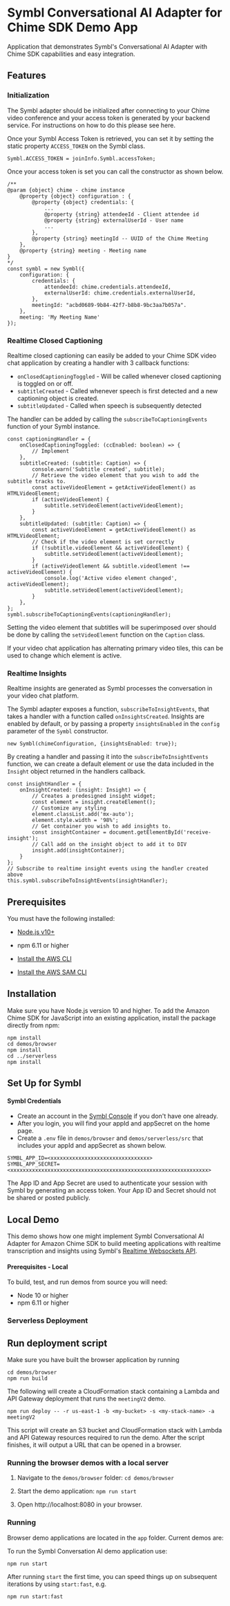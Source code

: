 # Symbl Conversational AI Adapter for Chime SDK Demo App

Application that demonstrates Symbl's Conversational AI Adapter with Chime SDK capabilities and easy integration.

## Features


### Initialization

The Symbl adapter should be initialized after connecting to your Chime video conference and your access token is generated by your backend service. For instructions on how to do this please see here.

Once your Symbl Access Token is retrieved, you can set it by setting the static property `ACCESS_TOKEN` on the Symbl class.
```
Symbl.ACCESS_TOKEN = joinInfo.Symbl.accessToken;
```

Once your access token is set you can call the constructor as shown below.

```
/**
@param {object} chime - chime instance
    @property {object} configuration : {
        @property {object} credentials: {
            ...
            @property {string} attendeeId - Client attendee id
            @property {string} externalUserId - User name
            ...
        },
        @property {string} meetingId -- UUID of the Chime Meeting
    },
    @property {string} meeting - Meeting name
}
*/
const symbl = new Symbl({
    configuration: {
        credentials: {
            attendeeId: chime.credentials.attendeeId,
            externalUserId: chime.credentials.externalUserId,
        },
        meetingId: "acbd0689-9b84-42f7-b8b8-9bc3aa7b057a".
    },
    meeting: 'My Meeting Name'
});
```

### Realtime Closed Captioning

Realtime closed captioning can easily be added to your Chime SDK video chat application by creating a handler with 3 callback functions:
- `onClosedCaptioningToggled` - Will be called whenever closed captioning is toggled on or off.
- `subtitleCreated` - Called whenever speech is first detected and a new captioning object is created.
- `subtitleUpdated` - Called when speech is subsequently detected

The handler can be added by calling the `subscribeToCaptioningEvents` function of your Symbl instance.


```
const captioningHandler = {
    onClosedCaptioningToggled: (ccEnabled: boolean) => {
        // Implement
    },
    subtitleCreated: (subtitle: Caption) => {
        console.warn('Subtitle created', subtitle);
        // Retrieve the video element that you wish to add the subtitle tracks to.
        const activeVideoElement = getActiveVideoElement() as HTMLVideoElement;
        if (activeVideoElement) {
            subtitle.setVideoElement(activeVideoElement);
        }
    },
    subtitleUpdated: (subtitle: Caption) => {
        const activeVideoElement = getActiveVideoElement() as HTMLVideoElement;
        // Check if the video element is set correctly
        if (!subtitle.videoElement && activeVideoElement) {
            subtitle.setVideoElement(activeVideoElement);
        }
        if (activeVideoElement && subtitle.videoElement !== activeVideoElement) {
            console.log('Active video element changed', activeVideoElement);
            subtitle.setVideoElement(activeVideoElement);
        }
    },
};
symbl.subscribeToCaptioningEvents(captioningHandler);
```

Setting the video element that subtitles will be superimposed over should be done by calling the `setVideoElement` function on the `Caption` class.

If your video chat application has alternating primary video tiles, this can be used to change which element is active.


### Realtime Insights

Realtime insights are generated as Symbl processes the conversation in your video chat platform.

The Symbl adapter exposes a function, `subscribeToInsightEvents`, that takes a handler with a function called `onInsightsCreated`.
Insights are enabled by default, or by passing a property `insightsEnabled` in the `config` parameter of the `Symbl` constructor.

```
new Symbl(chimeConfiguration, {insightsEnabled: true});
```

By creating a handler and passing it into the `subscribeToInsightEvents` function, we can create a default element or use the data included in the `Insight` object returned in the handlers callback.

```
const insightHandler = {
    onInsightCreated: (insight: Insight) => {
        // Creates a predesigned insight widget;
        const element = insight.createElement();
        // Customize any styling
        element.classList.add('mx-auto');
        element.style.width = '98%';
        // Get container you wish to add insights to.
        const insightContainer = document.getElementById('receive-insight');
        // Call add on the insight object to add it to DIV
        insight.add(insightContainer);
    }
};
// Subscribe to realtime insight events using the handler created above
this.symbl.subscribeToInsightEvents(insightHandler);
```

## Prerequisites
You must have the following installed:

* [Node.js v10+](https://nodejs.org/en/download/)
* npm 6.11 or higher

* [Install the AWS CLI](https://docs.aws.amazon.com/cli/latest/userguide/install-cliv1.html)
* [Install the AWS SAM CLI](https://docs.aws.amazon.com/serverless-application-model/latest/developerguide/serverless-sam-cli-install.html)



## Installation

Make sure you have Node.js version 10 and higher.
To add the Amazon Chime SDK for JavaScript into an existing application,
install the package directly from npm:

```
npm install
cd demos/browser
npm install
cd ../serverless
npm install

```

## Set Up for Symbl

#### Symbl Credentials
* Create an account in the [Symbl Console](https://platform.symbl.ai) if you don't have one already.
* After you login, you will find your appId and appSecret on the home page.
* Create a `.env` file in `demos/browser` and `demos/serverless/src` that includes your appId and appSecret as shown below.

```.env
SYMBL_APP_ID=<xxxxxxxxxxxxxxxxxxxxxxxxxxxxxxxx>
SYMBL_APP_SECRET=<xxxxxxxxxxxxxxxxxxxxxxxxxxxxxxxxxxxxxxxxxxxxxxxxxxxxxxxxxxxxxxxx>
```

The App ID and App Secret are used to authenticate your session with Symbl by generating an access token.
Your App ID and Secret should not be shared or posted publicly.


## Local Demo

This demo shows how one might implement Symbl Conversational AI Adapter for Amazon Chime SDK to build meeting applications with realtime transcription and insights using Symbl's [Realtime Websockets API](https://docs.symbl.ai/#real-time-websocket-api).

#### Prerequisites - Local

To build, test, and run demos from source you will need:

- Node 10 or higher
- npm 6.11 or higher


### Serverless Deployment



## Run deployment script

Make sure you have built the browser application by running
```
cd demos/browser
npm run build
```

The following will create a CloudFormation stack containing a Lambda and
API Gateway deployment that runs the `meetingV2` demo.

```
npm run deploy -- -r us-east-1 -b <my-bucket> -s <my-stack-name> -a meetingV2
```
This script will create an S3 bucket and CloudFormation stack
with Lambda and API Gateway resources required to run the demo. After the script
finishes, it will output a URL that can be opened in a browser.

### Running the browser demos with a local server

1. Navigate to the `demos/browser` folder: `cd demos/browser`

2. Start the demo application: `npm run start`

3. Open http://localhost:8080 in your browser.

### Running

Browser demo applications are located in the `app` folder. Current demos are:

To run the Symbl Conversation AI demo application use:

```
npm run start
```

After running `start` the first time, you can speed things up on subsequent iterations by using `start:fast`, e.g.

```
npm run start:fast
```
